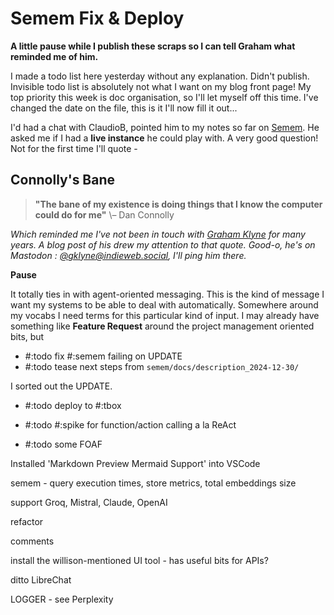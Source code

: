 # Semem Fix & Deploy

**A little pause while I publish these scraps so I can tell Graham what reminded me of him.**

I made a todo list here yesterday without any explanation. Didn't publish. Invisible todo list is absolutely not what I want on my blog front page! My top priority this week is doc organisation, so I'll let myself off this time. I've changed the date on the file, this is it I'll now fill it out...

I'd had a chat with ClaudioB, pointed him to my notes so far on [Semem](https://github.com/danja/semem). He asked me if I had a **live instance** he could play with. A very good question! Not for the first time I'll quote -

## Connolly's Bane

> **"The bane of my existence is doing things that I know the
computer could do for me"**
\– Dan Connolly

*Which reminded me I've not been in touch with [Graham Klyne](https://www.ninebynine.org/) for many years. A blog post of his drew my attention to that quote. Good-o, he's on Mastodon : [@gklyne@indieweb.social](https://indieweb.social/@gklyne), I'll ping him there.*

**Pause**

It totally ties in with agent-oriented messaging. This is the kind of message I want my systems to be able to deal with automatically.
Somewhere around my vocabs I need terms for this particular kind of input. I may already have something like **Feature Request** around the project management oriented bits, but

* #:todo fix #:semem failing on UPDATE
* #:todo tease next steps from `semem/docs/description_2024-12-30/`

I sorted out the UPDATE.


* #:todo deploy to #:tbox

* #:todo #:spike for function/action calling a la ReAct

* #:todo some FOAF

Installed 'Markdown Preview Mermaid Support' into VSCode


semem - query execution times, store metrics, total embeddings size

support Groq, Mistral, Claude, OpenAI

refactor

comments

install the willison-mentioned UI tool - has useful bits for APIs?

ditto LibreChat

LOGGER - see Perplexity
